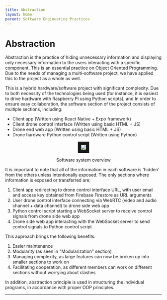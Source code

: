 ```yaml
---
title: Abstraction
layout: home
parent: Software Engineering Practices
---
```

# Abstraction

Abstraction is the practice of hiding unnecessary information and displaying only necessary information to the users interacting with a specific component. This is an essential practice on Object Oriented Programming. Due to the needs of managing a multi-software project, we have applied this to the project as a whole as well.

This is a hybrid hardware/software project with significant complexity. Due to both necessity of the technologies being used (for instance, it is easiest to drive hardware with Raspberry Pi using Python scripts), and In order to ensure easy collaboration, the software section of the project consists of multiple sections, including:  
- Client app (Written using React Native + Expo framework)  
- Client drone control interface (Written using basic HTML + JS)  
- Drone end web app (Written using basic HTML + JS)  
- Drone hardware Python control script (Written using Python)  

<p align="center">
<img src="https://github.com/LeeZeHao/Kiki_Delivery_Docs/assets/46279960/502c45e0-ce7e-45ae-8e37-b70388dacec5" border="10"/>  
</p>
<p align="center">
Software system overview  
</p>

It is important to note that all of the information in each software is 'hidden' from the others unless intentionally exposed. The only sections where information is exposed or transferred are:  
1. Client app redirecting to drone control interface URL, with user email and access key obtained from Firebase Firestore as URL arguments  
2. User drone control interface connecting via WebRTC (video and audio channel + data channel) to drone side web app  
3. Python control script starting a WebSocket server to receive control signals from drone side web app  
4. Drone side web app interacting with the WebSocket server to send control signals to Python control script  

This approach brings the following benefits:  
1. Easier maintenance  
2. Modularity (as seen in "Modularization" section)  
3. Managing complexity, as large features can now be broken up into smaller sections to work on  
4. Facilitating cooperation, as different members can work on different sections without worrying about clashes  



In addition, abstraction principle is used in structuring the individual programs, in accordance with proper OOP principles.

----

[Just the Docs]: https://just-the-docs.github.io/just-the-docs/
[GitHub Pages]: https://docs.github.com/en/pages
[README]: https://github.com/just-the-docs/just-the-docs-template/blob/main/README.md
[Jekyll]: https://jekyllrb.com
[GitHub Pages / Actions workflow]: https://github.blog/changelog/2022-07-27-github-pages-custom-github-actions-workflows-beta/
[use this template]: https://github.com/just-the-docs/just-the-docs-template/generate
